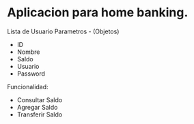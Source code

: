 # Aplicacion para home banking.
Lista de Usuario Parametros - (Objetos)
- ID
- Nombre
- Saldo
- Usuario
- Password

Funcionalidad:
- Consultar Saldo
- Agregar Saldo
- Transferir Saldo
